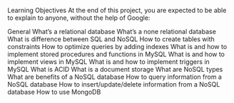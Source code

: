Learning Objectives
At the end of this project, you are expected to be able to explain to anyone, without the help of Google:

General
What’s a relational database
What’s a none relational database
What is difference between SQL and NoSQL
How to create tables with constraints
How to optimize queries by adding indexes
What is and how to implement stored procedures and functions in MySQL
What is and how to implement views in MySQL
What is and how to implement triggers in MySQL
What is ACID
What is a document storage
What are NoSQL types
What are benefits of a NoSQL database
How to query information from a NoSQL database
How to insert/update/delete information from a NoSQL database
How to use MongoDB
